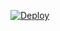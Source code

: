 ﻿[![Deploy](https://www.herokucdn.com/deploy/button.png)](https://dashboard.heroku.com/new?template=https://github.com/账号名称/项目名)
